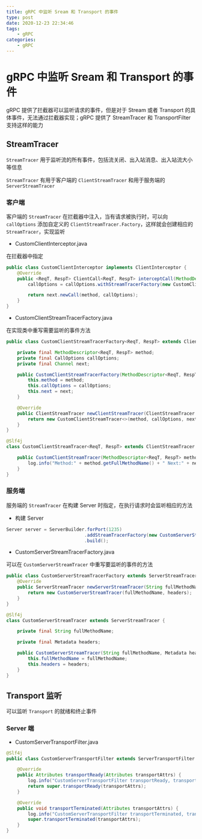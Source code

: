 ```yaml
---
title: gRPC 中监听 Sream 和 Transport 的事件
type: post
date: 2020-12-23 22:34:46
tags:
    - gRPC
categories: 
    - gRPC
---
```


# gRPC 中监听 Sream 和 Transport 的事件

gRPC 提供了拦截器可以监听请求的事件，但是对于 Stream 或者 Transport 的具体事件，无法通过拦截器实现；gRPC 提供了 StreamTracer 和 TransportFilter 支持这样的能力

## StreamTracer

`StreamTracer` 用于监听流的所有事件，包括流关闭、出入站消息、出入站流大小等信息

`StreamTracer` 有用于客户端的 `ClientStreamTracer` 和用于服务端的 `ServerStreamTracer`

### 客户端

客户端的 `StreamTracer` 在拦截器中注入，当有请求被执行时，可以向 `callOptions` 添加自定义的 `ClientStreamTracer.Factory`，这样就会创建相应的 `StreamTracer`，实现监听


- CustomClientInterceptor.java

在拦截器中指定

```java
public class CustomClientInterceptor implements ClientInterceptor {
    @Override
    public <ReqT, RespT> ClientCall<ReqT, RespT> interceptCall(MethodDescriptor<ReqT, RespT> method, CallOptions callOptions, Channel next) {
        callOptions = callOptions.withStreamTracerFactory(new CustomClientStreamTracerFactory<>(method, callOptions, next));

        return next.newCall(method, callOptions);
    }
}
```

- CustomClientStreamTracerFactory.java

在实现类中重写需要监听的事件方法

```java
public class CustomClientStreamTracerFactory<ReqT, RespT> extends ClientStreamTracer.Factory {

    private final MethodDescriptor<ReqT, RespT> method;
    private final CallOptions callOptions;
    private final Channel next;

    public CustomClientStreamTracerFactory(MethodDescriptor<ReqT, RespT> method, CallOptions callOptions, Channel next) {
        this.method = method;
        this.callOptions = callOptions;
        this.next = next;
    }

    @Override
    public ClientStreamTracer newClientStreamTracer(ClientStreamTracer.StreamInfo info, Metadata headers) {
        return new CustomClientStreamTracer<>(method, callOptions, next, info, headers);
    }
}

@Slf4j
class CustomClientStreamTracer<ReqT, RespT> extends ClientStreamTracer {

    public CustomClientStreamTracer(MethodDescriptor<ReqT, RespT> method, CallOptions callOptions, Channel next, StreamInfo info, Metadata headers) {
        log.info("Method:" + method.getFullMethodName() + " Next:" + next.authority() + " Header: " + headers.toString());
    }
}

```

### 服务端

服务端的 `StreamTracer` 在构建 Server 时指定，在执行请求时会监听相应的方法

- 构建 Server

```java
Server server = ServerBuilder.forPort(1235) 
                             .addStreamTracerFactory(new CustomServerStreamTracerFactory())
                             .build();
```

- CustomServerStreamTracerFactory.java

可以在 `CustomServerStreamTracer` 中重写要监听的事件的方法

```java
public class CustomServerStreamTracerFactory extends ServerStreamTracer.Factory {
    @Override
    public ServerStreamTracer newServerStreamTracer(String fullMethodName, Metadata headers) {
        return new CustomServerStreamTracer(fullMethodName, headers);
    }
}

@Slf4j
class CustomServerStreamTracer extends ServerStreamTracer {

    private final String fullMethodName;

    private final Metadata headers;

    public CustomServerStreamTracer(String fullMethodName, Metadata headers) {
        this.fullMethodName = fullMethodName;
        this.headers = headers;
    }
}
```

## Transport 监听

可以监听 `Transport` 的就绪和终止事件 

### Server 端

- CustomServerTransportFilter.java

```java
@Slf4j
public class CustomServerTransportFilter extends ServerTransportFilter {

    @Override
    public Attributes transportReady(Attributes transportAttrs) {
        log.info("CustomServerTransportFilter transportReady, transportAttrs: {}", transportAttrs);
        return super.transportReady(transportAttrs);
    }

    @Override
    public void transportTerminated(Attributes transportAttrs) {
        log.info("CustomServerTransportFilter transportTerminated, transportAttrs: {}", transportAttrs);
        super.transportTerminated(transportAttrs);
    }
}
```